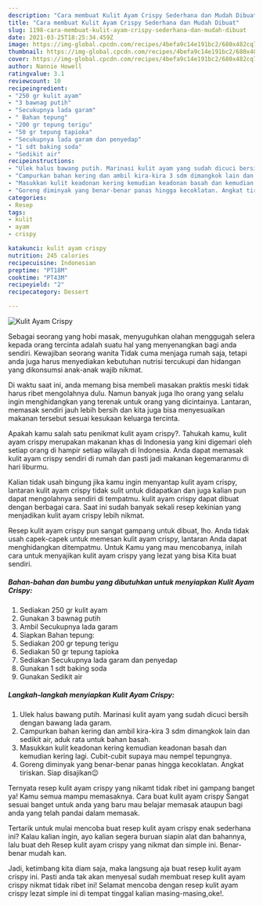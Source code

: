 ```yaml
---
description: "Cara membuat Kulit Ayam Crispy Sederhana dan Mudah Dibuat"
title: "Cara membuat Kulit Ayam Crispy Sederhana dan Mudah Dibuat"
slug: 1198-cara-membuat-kulit-ayam-crispy-sederhana-dan-mudah-dibuat
date: 2021-03-25T18:25:34.459Z
image: https://img-global.cpcdn.com/recipes/4befa9c14e191bc2/680x482cq70/kulit-ayam-crispy-foto-resep-utama.jpg
thumbnail: https://img-global.cpcdn.com/recipes/4befa9c14e191bc2/680x482cq70/kulit-ayam-crispy-foto-resep-utama.jpg
cover: https://img-global.cpcdn.com/recipes/4befa9c14e191bc2/680x482cq70/kulit-ayam-crispy-foto-resep-utama.jpg
author: Nannie Howell
ratingvalue: 3.1
reviewcount: 10
recipeingredient:
- "250 gr kulit ayam"
- "3 bawnag putih"
- "Secukupnya lada garam"
- " Bahan tepung"
- "200 gr tepung terigu"
- "50 gr tepung tapioka"
- "Secukupnya lada garam dan penyedap"
- "1 sdt baking soda"
- "Sedikit air"
recipeinstructions:
- "Ulek halus bawang putih. Marinasi kulit ayam yang sudah dicuci bersih dengan bawang lada garam."
- "Campurkan bahan kering dan ambil kira-kira 3 sdm dimangkok lain dan sedikit air, aduk rata untuk bahan basah."
- "Masukkan kulit keadonan kering kemudian keadonan basah dan kemudian kering lagi. Cubit-cubit supaya mau nempel tepungnya."
- "Goreng diminyak yang benar-benar panas hingga kecoklatan. Angkat tiriskan. Siap disajikan😉"
categories:
- Resep
tags:
- kulit
- ayam
- crispy

katakunci: kulit ayam crispy 
nutrition: 245 calories
recipecuisine: Indonesian
preptime: "PT18M"
cooktime: "PT43M"
recipeyield: "2"
recipecategory: Dessert

---
```



![Kulit Ayam Crispy](https://img-global.cpcdn.com/recipes/4befa9c14e191bc2/680x482cq70/kulit-ayam-crispy-foto-resep-utama.jpg)

Sebagai seorang yang hobi masak, menyuguhkan olahan menggugah selera kepada orang tercinta adalah suatu hal yang menyenangkan bagi anda sendiri. Kewajiban seorang  wanita Tidak cuma menjaga rumah saja, tetapi anda juga harus menyediakan kebutuhan nutrisi tercukupi dan hidangan yang dikonsumsi anak-anak wajib nikmat.

Di waktu  saat ini, anda memang bisa membeli masakan praktis meski tidak harus ribet mengolahnya dulu. Namun banyak juga lho orang yang selalu ingin menghidangkan yang terenak untuk orang yang dicintainya. Lantaran, memasak sendiri jauh lebih bersih dan kita juga bisa menyesuaikan makanan tersebut sesuai kesukaan keluarga tercinta. 



Apakah kamu salah satu penikmat kulit ayam crispy?. Tahukah kamu, kulit ayam crispy merupakan makanan khas di Indonesia yang kini digemari oleh setiap orang di hampir setiap wilayah di Indonesia. Anda dapat memasak kulit ayam crispy sendiri di rumah dan pasti jadi makanan kegemaranmu di hari liburmu.

Kalian tidak usah bingung jika kamu ingin menyantap kulit ayam crispy, lantaran kulit ayam crispy tidak sulit untuk didapatkan dan juga kalian pun dapat mengolahnya sendiri di tempatmu. kulit ayam crispy dapat dibuat dengan berbagai cara. Saat ini sudah banyak sekali resep kekinian yang menjadikan kulit ayam crispy lebih nikmat.

Resep kulit ayam crispy pun sangat gampang untuk dibuat, lho. Anda tidak usah capek-capek untuk memesan kulit ayam crispy, lantaran Anda dapat menghidangkan ditempatmu. Untuk Kamu yang mau mencobanya, inilah cara untuk menyajikan kulit ayam crispy yang lezat yang bisa Kita buat sendiri.

<!--inarticleads1-->

##### Bahan-bahan dan bumbu yang dibutuhkan untuk menyiapkan Kulit Ayam Crispy:

1. Sediakan 250 gr kulit ayam
1. Gunakan 3 bawnag putih
1. Ambil Secukupnya lada garam
1. Siapkan  Bahan tepung:
1. Sediakan 200 gr tepung terigu
1. Sediakan 50 gr tepung tapioka
1. Sediakan Secukupnya lada garam dan penyedap
1. Gunakan 1 sdt baking soda
1. Gunakan Sedikit air




<!--inarticleads2-->

##### Langkah-langkah menyiapkan Kulit Ayam Crispy:

1. Ulek halus bawang putih. Marinasi kulit ayam yang sudah dicuci bersih dengan bawang lada garam.
1. Campurkan bahan kering dan ambil kira-kira 3 sdm dimangkok lain dan sedikit air, aduk rata untuk bahan basah.
1. Masukkan kulit keadonan kering kemudian keadonan basah dan kemudian kering lagi. Cubit-cubit supaya mau nempel tepungnya.
1. Goreng diminyak yang benar-benar panas hingga kecoklatan. Angkat tiriskan. Siap disajikan😉




Ternyata resep kulit ayam crispy yang nikamt tidak ribet ini gampang banget ya! Kamu semua mampu memasaknya. Cara buat kulit ayam crispy Sangat sesuai banget untuk anda yang baru mau belajar memasak ataupun bagi anda yang telah pandai dalam memasak.

Tertarik untuk mulai mencoba buat resep kulit ayam crispy enak sederhana ini? Kalau kalian ingin, ayo kalian segera buruan siapin alat dan bahannya, lalu buat deh Resep kulit ayam crispy yang nikmat dan simple ini. Benar-benar mudah kan. 

Jadi, ketimbang kita diam saja, maka langsung aja buat resep kulit ayam crispy ini. Pasti anda tak akan menyesal sudah membuat resep kulit ayam crispy nikmat tidak ribet ini! Selamat mencoba dengan resep kulit ayam crispy lezat simple ini di tempat tinggal kalian masing-masing,oke!.

